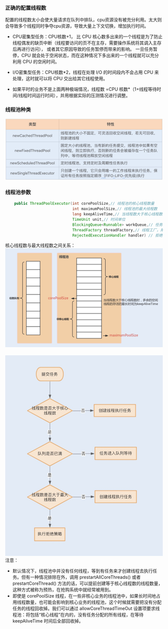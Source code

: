 ### 正确的配置线程数
配置的线程数太小会使大量请求在队列中排队，cpu资源没有被充分利用。太大则会导致多个线程同时争夺cpu资源，导致大量上下文切换，增加执行时间。  

* CPU密集型任务：CPU核数+1，
比 CPU 核心数多出来的一个线程是为了防止线程偶发的缺页中断（线程要访问的页不在主存，需要操作系统将其调入主存后再进行访问），
或者其它原因导致的任务暂停而带来的影响。
一旦任务暂停，CPU 就会处于空闲状态，而在这种情况下多出来的一个线程就可以充分利用 CPU 的空闲时间。  

* I/O密集型任务：CPU核数*2，线程在处理 I/O 的时间段内不会占用 CPU 来处理，这时就可以将 CPU 交出给其它线程使用。
* 如果平时的业务不是上面两种极端情况，线程数 =CPU 核数*（1+线程等待时间/线程时间运行时间），并用根据实际的压测情况进行调整。

### 线程池种类

![image](https://github.com/islongfei/Blog/blob/master/images/%E7%BA%BF%E7%A8%8B%E6%B1%A0%E7%A7%8D%E7%B1%BB.jpg)

### 线程池参数
```Java
    public ThreadPoolExecutor(int corePoolSize,// 线程池的核心线程数量
                              int maximumPoolSize,// 线程池的最大线程数
                              long keepAliveTime,// 当线程数大于核心线程数时，多余的空闲线程存活的最长时间
                              TimeUnit unit,// 时间单位
                              BlockingQueue<Runnable> workQueue,// 任务队列，用来储存等待执行任务的队列
                              ThreadFactory threadFactory,// 线程工厂，用来创建线程，一般默认即可
                              RejectedExecutionHandler handler) // 拒绝策略，当提交的任务过多而不能及时处理时，我们可以定制策略来处理任务

```
核心线程数与最大线程数之间关系：
![image](https://github.com/islongfei/Blog/blob/master/images/%E6%A0%B8%E5%BF%83%E7%BA%BF%E7%A8%8B%E6%95%B0%E4%B8%8E%E9%9D%9E%E6%A0%B8%E5%BF%83%E7%BA%BF%E7%A8%8B%E6%95%B0%E5%85%B3%E7%B3%BB.jpg)

### 
![image](https://github.com/islongfei/Blog/blob/master/images/%E7%BA%BF%E7%A8%8B%E6%89%A7%E8%A1%8C%E6%B5%81%E7%A8%8B.jpg)
注意：  
* 默认情况下，线程池中并没有任何线程，等到有任务来才创建线程去执行任务。但有一种情况排除在外，调用 prestartAllCoreThreads() 或者 prestartCoreThread() 方法的话，可以提前创建等于核心线程数的线程数量，这种方式被称为预热，在抢购系统中就经常被用到。
* 即使是 corePoolSize 线程，在一些非核心业务的线程池中，如果长时间地占用线程数量，也可能会影响到核心业务的线程池，这个时候就需要把没有分配任务的线程回收掉。我们可以通过 allowCoreThreadTimeOut 设置项要求线程池：将包括“核心线程”在内的，没有任务分配的所有线程，在等待 keepAliveTime 时间后全部回收掉。
